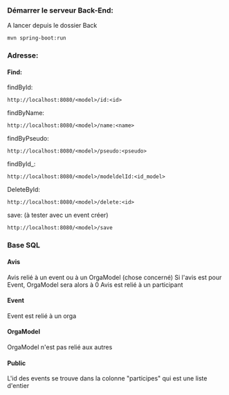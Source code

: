 ### Démarrer le serveur Back-End:
A lancer depuis le dossier Back
```comand
mvn spring-boot:run
```

### Adresse:
#### Find:
findById:
```url
http://localhost:8080/<model>/id:<id>
```
findByName:
```url
http://localhost:8080/<model>/name:<name>
```
findByPseudo:
```url
http://localhost:8080/<model>/pseudo:<pseudo>
```
findById_:
```url
http://localhost:8080/<model>/modeldelId:<id_model>
```
DeleteById:
```url
http://localhost:8080/<model>/delete:<id>
```
save: (à tester avec un event créer)
```url
http://localhost:8080/<model>/save
```

### Base SQL
#### Avis
Avis relié à un event ou à un OrgaModel (chose concerné)
Si l'avis est pour Event, OrgaModel sera alors à 0
Avis est relié à un participant

#### Event
Event est relié à un orga

#### OrgaModel
OrgaModel n'est pas relié aux autres

#### Public
L'id des events se trouve dans la colonne "participes" qui est une liste d'entier

